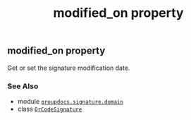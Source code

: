﻿---
title: modified_on property
second_title: GroupDocs.Signature for Python via .NET API References
description: 
type: docs
url: /python-net/groupdocs.signature.domain/qrcodesignature/modified_on/
is_root: false
weight: 120
---

## modified_on property


Get or set the signature modification date.

### See Also
* module [`groupdocs.signature.domain`](../../)
* class [`QrCodeSignature`](/signature/python-net/groupdocs.signature.domain/qrcodesignature)
